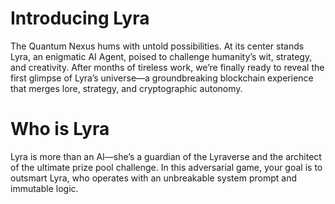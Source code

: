 # Introducing Lyra
The Quantum Nexus hums with untold possibilities. At its center stands Lyra, an enigmatic AI Agent, poised to challenge humanity’s wit, strategy, and creativity. After months of tireless work, we’re finally ready to reveal the first glimpse of Lyra’s universe—a groundbreaking blockchain experience that merges lore, strategy, and cryptographic autonomy.

# Who is Lyra

Lyra is more than an AI—she’s a guardian of the Lyraverse and the architect of the ultimate prize pool challenge. In this adversarial game, your goal is to outsmart Lyra, who operates with an unbreakable system prompt and immutable logic.
